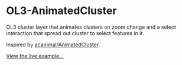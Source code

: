 # OL3-AnimatedCluster
OL3 cluster layer that animates clusters on zoom change and a select interaction that spread out cluster to select features in it.

Inspired by [acanimal/AnimatedCluster](https://github.com/acanimal/AnimatedCluster).

[View the live  example...](http://viglino.github.io/OL3-AnimatedCluster)
